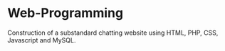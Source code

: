 # Web-Programming
Construction of a substandard chatting website using HTML, PHP, CSS, Javascript and MySQL. 
